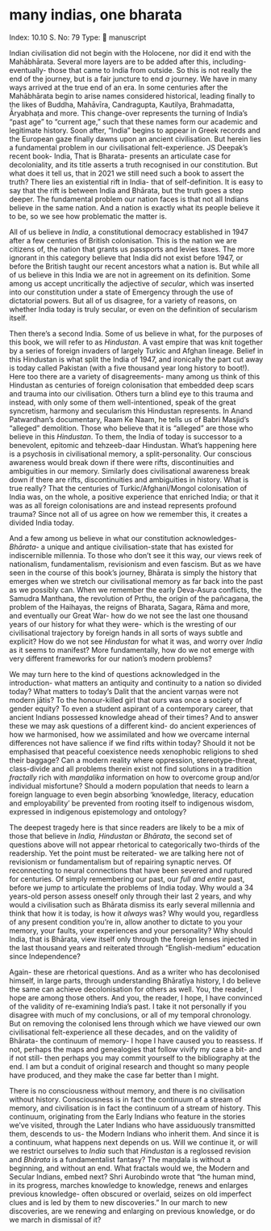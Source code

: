 # many indias, one bharata

Index: 10.10
S. No: 79
Type: 📑 manuscript

Indian civilisation did not begin with the Holocene, nor did it end with the Mahābhārata. Several more layers are to be added after this, including- eventually- those that came to India from outside. So this is not really the end of the journey, but is a fair juncture to end *a* journey. We have in many ways arrived at the true end of an era. In some centuries after the Mahābhārata begin to arise names considered historical, leading finally to the likes of Buddha, Mahāvīra, Candragupta, Kautilya, Brahmadatta, Āryabhaṭa and more. This change-over represents the turning of India’s “past age” to “current age,” such that these names form our academic and legitimate history. Soon after, “India” begins to appear in Greek records and the European gaze finally dawns upon an ancient civilisation. But herein lies a fundamental problem in our civilisational felt-experience. JS Deepak’s recent book- India, That is Bharata- presents an articulate case for decoloniality, and its title asserts a truth recognised in our constitution. But what does it tell us, that in 2021 we still need such a book to assert the truth? There lies an existential rift in India- that of self-definition. It is easy to say that the rift is between India and Bhārata, but the truth goes a step deeper. The fundamental problem our nation faces is that not all Indians believe in the same nation. And a nation is exactly what its people believe it to be, so we see how problematic the matter is.

All of us believe in *India*, a constitutional democracy established in 1947 after a few centuries of British colonisation. This is the nation we are citizens of, the nation that grants us passports and levies taxes. The more ignorant in this category believe that India did not exist before 1947, or before the British taught our recent ancestors what a nation is. But while all of us believe in this India we are not in agreement on its definition. Some among us accept uncritically the adjective of *secular*, which was inserted into our constitution under a state of Emergency through the use of dictatorial powers. But all of us disagree, for a variety of reasons, on whether India today is truly secular, or even on the definition of secularism itself.

Then there’s a second India. Some of us believe in what, for the purposes of this book, we will refer to as *Hindustan*. A vast empire that was knit together by a series of foreign invaders of largely Turkic and Afghan lineage. Belief in this Hindustan is what split the India of 1947, and ironically the part cut away is today called Pakistan (with a five thousand year long history to boot!). Here too there are a variety of disagreements- many among us think of this Hindustan as centuries of foreign colonisation that embedded deep scars and trauma into our civilisation. Others turn a blind eye to this trauma and instead, with only some of them well-intentioned, speak of the great syncretism, harmony and secularism this Hindustan represents. In Anand Patwardhan’s documentary, Raam Ke Naam, he tells us of Babri Masjid’s “alleged” demolition. Those who believe that it is “alleged” are those who believe in this *Hindustan*. To them, the India of today is successor to a benevolent, epitomic and tehzeeb-daar Hindustan. What’s happening here is a psychosis in civilisational memory, a split-personality. Our conscious awareness would break down if there were rifts, discontinuities and ambiguities in our memory. Similarly does civilisational awareness break down if there are rifts, discontinuities and ambiguities in history. What is true really? That the centuries of Turkic/Afghani/Mongol colonisation of India was, on the whole, a positive experience that enriched India; or that it was as all foreign colonisations are and instead represents profound trauma? Since not all of us agree on how we remember this, it creates a divided India today.

And a few among us believe in what our constitution acknowledges- *Bhārata*- a unique and antique civilisation-state that has existed for indiscernible millennia. To those who don’t see it this way, our views reek of nationalism, fundamentalism, revisionism and even fascism. But as we have seen in the course of this book’s journey, Bhārata is simply the history that emerges when we stretch our civilisational memory as far back into the past as we possibly can. When we remember the early Deva-Asura conflicts, the Samudra Manthana, the revolution of Pṛthu, the origin of the pañcagaṇa, the problem of the Haihayas, the reigns of Bharata, Sagara, Rāma and more, and eventually our Great War- how do we not see the last one thousand years of our history for what they were- which is the wresting of our civilisational trajectory by foreign hands in all sorts of ways subtle and explicit? How do we not see *Hindustan* for what it was, and worry over *India* as it seems to manifest? More fundamentally, how do we not emerge with very different frameworks for our nation’s modern problems?

We may turn here to the kind of questions acknowledged in the introduction- what matters an antiquity and continuity to a nation so divided today? What matters to today’s Dalit that the ancient varṇas were not modern jātis? To the honour-killed girl that ours was once a society of gender equity? To even a student aspirant of a contemporary career, that ancient Indians possessed knowledge ahead of their times? And to answer these we may ask questions of a different kind- do ancient experiences of how we harmonised, how we assimilated and how we overcame internal differences not have salience if we find rifts within today? Should it not be emphasised that peaceful coexistence needs xenophobic religions to shed their baggage? Can a modern reality where oppression, stereotype-threat, class-divide and all problems therein exist not find solutions in a tradition *fractally* rich with *maṇḍalika* information on how to overcome group and/or individual misfortune? Should a modern population that needs to learn a foreign language to even begin absorbing ‘knowledge, literacy, education and employability’ be prevented from rooting itself to indigenous wisdom, expressed in indigenous epistemology and ontology?

The deepest tragedy here is that since readers are likely to be a mix of those that believe in *India, Hindustan* or *Bhārata*, the second set of questions above will not appear rhetorical to categorically two-thirds of the readership. Yet the point must be reiterated- we are talking here not of revisionism or fundamentalism but of repairing synaptic nerves. Of reconnecting to neural connections that have been severed and ruptured for centuries. Of simply remembering our past, our *full and entire* past, before we jump to articulate the problems of India today. Why would a 34 years-old person assess oneself only through their last 2 years, and why would a civilisation such as Bhārata dismiss its early several millennia and think that how it is today, is how it *always* was? Why would you, regardless of any present condition you’re in, allow another to dictate to you your memory, your faults, your experiences and your personality? Why should India, that is Bhārata, view itself only through the foreign lenses injected in the last thousand years and reiterated through “English-medium” education since Independence?

Again- these are rhetorical questions. And as a writer who has decolonised himself, in large parts, through understanding Bhāratīya history, I do believe the same can achieve decolonisation for others as well. You, the reader, I hope are among those others. And you, the reader, I hope, I have convinced of the validity of re-examining India’s past. I take it not personally if you disagree with much of my conclusions, or all of my temporal chronology. But on removing the colonised lens through which we have viewed our own civilisational felt-experience all these decades, and on the validity of Bhārata- the continuum of memory- I hope I have caused you to reassess. If not, perhaps the maps and genealogies that follow vivify my case a bit- and if not still- then perhaps you may commit yourself to the bibliography at the end. I am but a conduit of original research and thought so many people have produced, and they make the case far better than I might.

There is no consciousness without memory, and there is no civilisation without history. Consciousness is in fact the continuum of a stream of memory, and civilisation is in fact the continuum of a stream of history. This continuum, originating from the Early Indians who feature in the stories we’ve visited, through the Later Indians who have assiduously transmitted them, descends to us- the Modern Indians who inherit them. And since it is a continuum, what happens next depends on us. Will we continue it, or will we restrict ourselves to *India* such that *Hindustan* is a reglossed revision and *Bhārata* is a fundamentalist fantasy? The maņḍala is without a beginning, and without an end. What fractals would we, the Modern and Secular Indians, embed next? Shri Aurobindo wrote that “the human mind, in its progress, marches knowledge to knowledge, renews and enlarges previous knowledge- often obscured or overlaid, seizes on old imperfect clues and is led by them to new discoveries.” In our march to new discoveries, are we renewing and enlarging on previous knowledge, or do we march in dismissal of it?